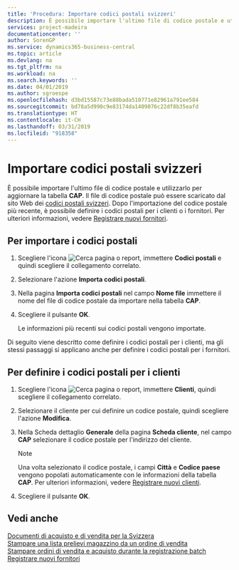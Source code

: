 ```yaml
---
title: 'Procedura: Importare codici postali svizzeri'
description: È possibile importare l'ultimo file di codice postale e utilizzarlo per aggiornare la tabella CAP. Il file di codice postale può essere scaricato dal sito Web dei codici postali svizzeri. Dopo l'importazione del codice postale più recente, è possibile definire i codici postali per i clienti o i fornitori.
services: project-madeira
documentationcenter: ''
author: SorenGP
ms.service: dynamics365-business-central
ms.topic: article
ms.devlang: na
ms.tgt_pltfrm: na
ms.workload: na
ms.search.keywords: ''
ms.date: 04/01/2019
ms.author: sgroespe
ms.openlocfilehash: d3bd15587c73e88bada510771e82961a791ee584
ms.sourcegitcommit: bd78a5d990c9e83174da1409076c22df8b35eafd
ms.translationtype: HT
ms.contentlocale: it-CH
ms.lasthandoff: 03/31/2019
ms.locfileid: "918358"
---
```

# <a name="import-swiss-post-codes"></a>Importare codici postali svizzeri
È possibile importare l'ultimo file di codice postale e utilizzarlo per aggiornare la tabella **CAP**. Il file di codice postale può essere scaricato dal sito Web dei [codici postali svizzeri](https://go.microsoft.com/fwlink/?LinkId=150292). Dopo l'importazione del codice postale più recente, è possibile definire i codici postali per i clienti o i fornitori. Per ulteriori informazioni, vedere [Registrare nuovi fornitori](../../purchasing-how-register-new-vendors.md).  

## <a name="to-import-post-codes"></a>Per importare i codici postali  

1.  Scegliere l'icona ![Cerca pagina o report](../../media/ui-search/search_small.png "Cerca pagina o report"), immettere **Codici postali** e quindi scegliere il collegamento correlato.  
2.  Selezionare l'azione **Importa codici postali**.  
3.  Nella pagina **Importa codici postali** nel campo **Nome file** immettere il nome del file di codice postale da importare nella tabella **CAP**.  
4.  Scegliere il pulsante **OK**.  

    Le informazioni più recenti sui codici postali vengono importate.  

Di seguito viene descritto come definire i codici postali per i clienti, ma gli stessi passaggi si applicano anche per definire i codici postali per i fornitori.  

## <a name="to-define-post-codes-for-customers"></a>Per definire i codici postali per i clienti  

1.  Scegliere l'icona ![Cerca pagina o report](../../media/ui-search/search_small.png "icona Cerca pagina o report"), immettere **Clienti**, quindi scegliere il collegamento correlato.  
2.  Selezionare il cliente per cui definire un codice postale, quindi scegliere l'azione **Modifica**.  
3.  Nella Scheda dettaglio **Generale** della pagina **Scheda cliente**, nel campo **CAP** selezionare il codice postale per l'indirizzo del cliente.  

    > [!NOTE]  
    >  Una volta selezionato il codice postale, i campi **Città** e **Codice paese** vengono popolati automaticamente con le informazioni della tabella **CAP**. Per ulteriori informazioni, vedere [Registrare nuovi clienti](../../sales-how-register-new-customers.md).  

4.  Scegliere il pulsante **OK**.  

## <a name="see-also"></a>Vedi anche   
 [Documenti di acquisto e di vendita per la Svizzera](swiss-purchase-documents-and-sales-documents.md)   
 [Stampare una lista prelievi magazzino da un ordine di vendita](how-to-print-an-inventory-picking-list-from-a-sales-order.md)   
 [Stampare ordini di vendita e acquisto durante la registrazione batch](how-to-print-sales-and-purchase-orders-during-batch-posting.md)   
 [Registrare nuovi fornitori](../../purchasing-how-register-new-vendors.md)  
